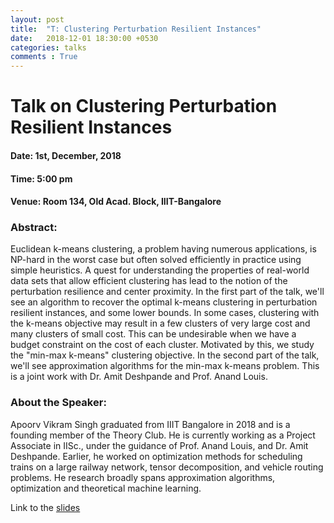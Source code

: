 ```yaml
---
layout: post
title:  "T: Clustering Perturbation Resilient Instances"
date:   2018-12-01 18:30:00 +0530
categories: talks
comments : True
---
```

# Talk on Clustering Perturbation Resilient Instances

#### Date: 1st, December, 2018

#### Time: 5:00 pm

#### Venue: Room 134, Old Acad. Block, IIIT-Bangalore

### Abstract:
Euclidean k-means clustering, a problem having numerous applications, is NP-hard in the worst case but often solved efficiently in practice using simple heuristics. A quest for understanding the properties of real-world data sets that allow efficient clustering has lead to the notion of the perturbation resilience and center proximity. In the first part of the talk, we'll see an algorithm to recover the optimal k-means clustering in perturbation resilient instances, and some lower bounds.
In some cases, clustering with the k-means objective may result in a few clusters of very large cost and many clusters of small cost. This can be undesirable when we have a budget constraint on the cost of each cluster. Motivated by this, we study the "min-max k-means" clustering objective. In the second part of the talk, we'll see approximation algorithms for the min-max k-means problem. This is a joint work with Dr. Amit Deshpande and Prof. Anand Louis.

### About the Speaker:
Apoorv Vikram Singh graduated from IIIT Bangalore in 2018 and is a founding member of the Theory Club. He is currently working as a Project Associate in IISc., under the guidance of Prof. Anand Louis, and Dr. Amit Deshpande. Earlier, he worked on optimization methods for scheduling trains on a large railway network, tensor decomposition, and vehicle routing problems. He research broadly spans approximation algorithms, optimization and theoretical machine learning.

Link to the [slides](/pdfs/clustering-apoorv.pdf)  
